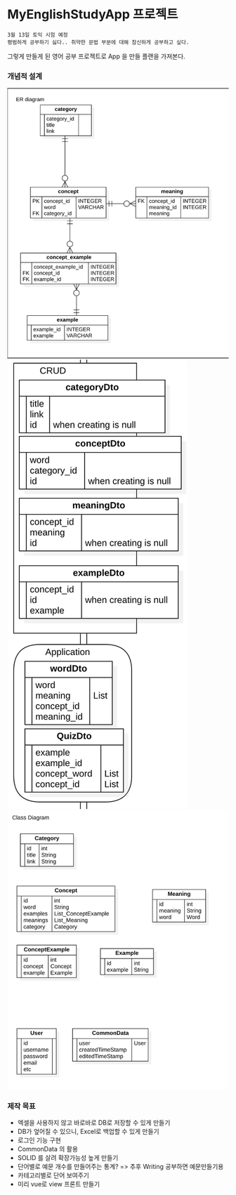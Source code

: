 # MyEnglishStudyApp 프로젝트

~~~
3월 13일 토익 시험 예정
평범하게 공부하기 싫다.. 취약한 문법 부분에 대해 참신하게 공부하고 싶다.
~~~

그렇게 만들게 된 영어 공부 프로젝트로 App 을 만들 플랜을 가져본다.

### 개념적 설계
<img src="s_er.png">
<img src="s_interface.png"/>
<img src="s_class.png">

### 제작 목표
- 엑셀을 사용하지 않고 바로바로 DB로 저장할 수 있게 만들기
- DB가 엎어질 수 있으니, Excel로 백업할 수 있게 만들기
- 로그인 기능 구현
- CommonData 의 활용
- SOLID 를 살려 확장가능성 높게 만들기
- 단어별로 예문 개수를 만들어주는 통계? => 추후 Writing 공부하면 예문만들기용
- 카테고리별로 단어 보여주기
- 미리 vue로 view 프론트 만들기